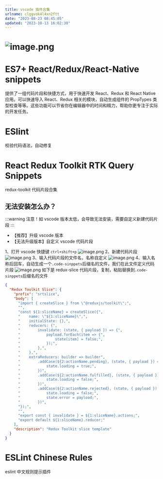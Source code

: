 ```yaml
---
title: vscode 插件合集
urlname: clggvok4l4xn2ftt
date: "2023-08-23 08:45:05"
updated: "2023-10-13 16:02:30"
---
```


# ![image.png](https://gyg-bawei-zg4-2103b.oss-cn-beijing.aliyuncs.com/3f3b667674708d02c7a0cc83390a84ac.png)

# ES7+ React/Redux/React-Native snippets

提供了一组代码片段和快捷方式，用于快速开发 React、Redux 和 React Native 应用。可以快速导入 React、Redux 相关的模块，自动生成组件的 PropTypes 类型检查等等。这些功能可以节省你在编辑器中的时间和精力，帮助你更专注于实际的开发任务。

# ESlint

校验代码语法，自动修复

# **React Redux Toolkit RTK Query Snippets**

redux-toolkit 代码片段合集

## 无法安装怎么办？

:::warning
注意！如 vscode 版本太低，会导致无法安装，需要自定义新建代码片段
:::

- 【推荐】升级 vscode 版本
- 【无法升级版本】自定义 vscode 代码片段

1、打开 vscode 快捷键 `ctrl+shift+p`
![image.png](http://gyg-bawei-zg4-2103b.oss-cn-beijing.aliyuncs.com/bd6b4590e282a40daca19db975ef71fb.png)
2、新建代码片段
![image.png](http://gyg-bawei-zg4-2103b.oss-cn-beijing.aliyuncs.com/c27a83a46e12380ab0c9266375a41def.png)
3、输入代码片段的文件名，名称自定义
![image.png](http://gyg-bawei-zg4-2103b.oss-cn-beijing.aliyuncs.com/7fc180b37f62ce23b60d260e8c7fe987.png)
4、输入名称后回车，自动生成一个`.code-sinppets`后缀名的文件，我们在此文件定义代码片段
![image.png](http://gyg-bawei-zg4-2103b.oss-cn-beijing.aliyuncs.com/230944ac8f3e437012046fc6eb267aa9.png)
如下是 redux-slice 代码片段，复制，粘贴替换到`.code-sinppets`后缀名的文件

```json
{
  "Redux Toolkit Slice": {
    "prefix": "srtslice",
    "body": [
      "import { createSlice } from \"@reduxjs/toolkit\";",
      "",
      "const ${1:sliceName} = createSlice({",
      "    name: \"${1:sliceName}\",",
      "    initialState: {},",
      "    reducers: {",
      "        invalidate: (state, { payload }) => {",
      "            payload.forEach(item => {",
      "                state[item] = false;",
      "            });",
      "        },",
      "    },",
      "    extraReducers: builder => builder",
      "        .addCase(${2:actionName.pending}, (state, { payload }) => {",
      "            state.loading = true;",
      "        })",
      "        .addCase(${2:actionName.fulfilled}, (state, { payload }) => {",
      "            state.loading = false;",
      "        })",
      "        .addCase(${2:actionName.rejected}, (state, { payload }) => {",
      "            state.loading = false;",
      "            state.error = payload;",
      "        })",
      "});",
      "",
      "export const { invalidate } = ${1:sliceName}.actions;",
      "export default ${1:sliceName}.reducer;"
    ],
    "description": "Redux Toolkit slice template"
  }
}
```

# ESLint Chinese Rules

eslint 中文规则提示插件
